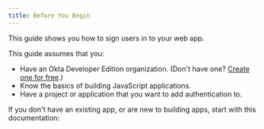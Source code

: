 ```yaml
---
title: Before You Begin
---
```

This guide shows you how to sign users in to your web app.

This guide assumes that you:

* Have an Okta Developer Edition organization. (Don't have one? [Create one for free](https://developer.okta.com/signup).)
* Know the basics of building JavaScript applications.
* Have a project or application that you want to add authentication to.

<!-- * Are building a web app that's rendered by a server.
    - If you are building a mobile app, see [Sign Users into Your Mobile App].
    - If you are building a single-page app, see [Sign Users into Your SPA App] -->

If you don't have an existing app, or are new to building apps, start with this documentation:

<StackSelector snippet="create-app"/>

<NextSectionLink/>